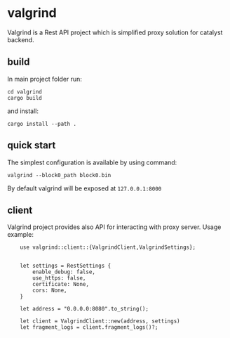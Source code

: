 # valgrind

Valgrind is a Rest API project which is simplified proxy solution for catalyst backend.

## build

In main project folder run:
```
cd valgrind
cargo build
```
and install:

`cargo install --path .`

## quick start

The simplest configuration is available by using command:

`valgrind --block0_path block0.bin`

By default valgrind will be exposed at `127.0.0.1:8000`

## client

Valgrind project provides also API for interacting with proxy server. Usage example:

```
    use valgrind::client::{ValgrindClient,ValgrindSettings};


    let settings = RestSettings {
        enable_debug: false,
        use_https: false,
        certificate: None,
        cors: None,
    }

    let address = "0.0.0.0:8080".to_string();

    let client = ValgrindClient::new(address, settings)
    let fragment_logs = client.fragment_logs()?;

```